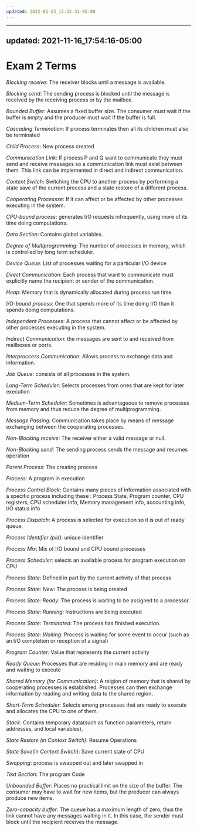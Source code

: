 ```yaml
---
updated: 2022-01-23_12:32:31-05:00
---
```

---
updated: 2021-11-16_17:54:16-05:00
---
# Exam 2 Terms

*Blocking receive*: The receiver blocks until a message is available.

*Blocking send*: The sending process is blocked until the message is received by the receiving process or by the mailbox.

*Bounded Buffer*: Assumes a fixed buffer size. The consumer must wait if the buffer is empty and the producer must wait if the buffer is full.

*Cascading Termination*: If process terminates then all its children must also be terminated

*Child Process*: New process created

*Communication Link*: If process P and Q want to communicate they must send and receive messages so a communication link must exist between them. This link can be implemented in direct and indirect communication.

*Context Switch*: Switching the CPU to another process by performing a state save of the current process and a state restore of a different process.

*Cooperating Processse*: If it can affect or be affected by other processes executing in the system.

*CPU-bound process*: generates I/O requests infrequently, using more of its time doing computations.

*Data Section*: Contains global variables.

*Degree of Multiprogramming*: The number of processes in memory, which is controlled by long term scheduler.

*Device Queue*: List of processes waiting for a particular I/O device

*Direct Communication*: Each process that want to communicate must explicitly name the recipient or sender of the communication.

*Heap*: Memory that is dynamically allocated during process run time.

*I/O-bound process*: One that spends more of its time doing I/O than it spends doing computations.

*Independent Processes*: A process that cannot affect or be affected by other processes executing in the system.

*Indirect Communication*: the messages are sent to and received from mailboxes or ports.

*Interproccess Communication*: Allows process to exchange data and information.

*Job Queue*: consists of all processes in the system.

*Long-Term Scheduler*: Selects processes from ones that are kept for later execution

*Medium-Term Scheduler*: Sometimes is advantageous to remove processes from memory and thus reduce the degree of multiprogramming.

*Message Passing*: Communication takes place by means of message exchanging between the cooperating processes.

*Non-Blocking receive*: The receiver either a valid message or null.

*Non-Blocking send*: The sending process sends the message and resumes operation

*Parent Process*: The creating process

*Process*: A program in execution

*Process Control Block*: Contains many pieces of information associated with a specific process including these : Process State, Program counter, CPU registers, CPU scheduler info, Memory management info, accounting info, I/O status info

*Process Dispatch*: A process is selected for execution so it is out of ready queue.

*Process Identifier (pid)*: unique identifier

*Process Mix*: Mix of I/O bound and CPU bound processes

*Process Scheduler*: selects an available process for program execution on CPU

*Process State*: Defined in part by the current activity of that process

*Process State: New*: The process is being created

*Process State: Ready*: The process is waiting to be assigned to a processor.

*Process State: Running*: Instructions are being executed

*Process State: Terminated*: The process has finished execution.

*Process State: Waiting*: Process is waiting for some event to occur (such as an I/O completion or reception of a signal)

*Program Counter*: Value that represents the current activity

*Ready Queue*: Processes that are residing in main memory and are ready and waiting to execute

*Shared Memory (for Communication)*: A reigion of memory that is shared by cooperating processes is established. Processes can then exchange information by reading and writing data to the shared region.

*Short-Term Scheduler*: Selects among processes that are ready to execute and allocates the CPU to one of them.

*Stack*: Contains temporary data(such as function parameters, return addresses, and local variables),

*State Restore (in Context Switch)*: Resume Operations

*State Save(in Context Switch)*: Save current state of CPU

*Swapping*: process is swapped out and later swapped in

*Text Section*: The program Code

*Unbounded Buffer*: Places no practical limit on the size of the buffer. The consumer may have to wait for new items, but the producer can always produce new items.

*Zero-capacity buffer*: The queue has a maximum length of zero; thus the link cannot have any messages waiting in it. In this case, the sender must block until the recipient receives the message.